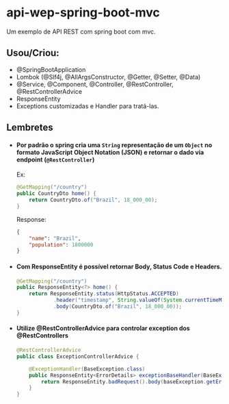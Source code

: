 # api-wep-spring-boot-mvc
Um exemplo de API REST com spring boot com mvc.

## Usou/Criou:
- @SpringBootApplication
- Lombok (@Slf4j, @AllArgsConstructor, @Getter, @Setter, @Data)
- @Service, @Component, @Controller, @RestController, @RestControllerAdvice
- ResponseEntity
- Exceptions customizadas e Handler para tratá-las.

## Lembretes

- #### Por padrão o spring cria uma `String` representação de um `Object` no formato JavaScript Object Notation (JSON) e retornar o dado via endpoint (`@RestController`)
    Ex:
    ```java
    @GetMapping("/country")
    public CountryDto home() {
        return CountryDto.of("Brazil", 18_000_00);
    }
    ```
    Response:
    ```json
    {
        "name": "Brazil",
        "population": 1800000
    }
    ```
- #### Com ResponseEntity é possível retornar Body, Status Code e Headers.
  ```java
  @GetMapping("/country")
  public ResponseEntity<?> home() {
      return ResponseEntity.status(HttpStatus.ACCEPTED)
              .header("timestamp", String.valueOf(System.currentTimeMillis()))
              .body(CountryDto.of("Brazil", 18_000_00));
  }
  ```
- #### Utilize @RestControllerAdvice para controlar exception dos @RestControllers
  ````java
  @RestControllerAdvice
  public class ExceptionControllerAdvice {
  
      @ExceptionHandler(BaseException.class)
      public ResponseEntity<ErrorDetails> exceptionBaseHandler(BaseException baseException) {
          return ResponseEntity.badRequest().body(baseException.getErrorDetails());
      }
  }
  ````